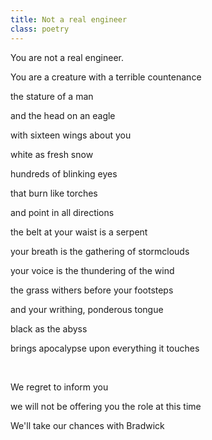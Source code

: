 ```yaml
---
title: Not a real engineer
class: poetry
---
```

You are not a real engineer.

You are a creature with a terrible countenance

the stature of a man

and the head on an eagle

with sixteen wings about you

white as fresh snow

hundreds of blinking eyes

that burn like torches

and point in all directions

the belt at your waist is a serpent

your breath is the gathering of stormclouds

your voice is the thundering of the wind

the grass withers before your footsteps

and your writhing, ponderous tongue

black as the abyss

brings apocalypse upon everything it touches

<br/>

We regret to inform you

we will not be offering you the role at this time

We'll take our chances with Bradwick
